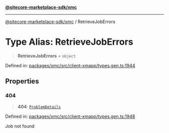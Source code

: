 [**@sitecore-marketplace-sdk/xmc**](../README.md)

***

[@sitecore-marketplace-sdk/xmc](../README.md) / RetrieveJobErrors

# Type Alias: RetrieveJobErrors

> **RetrieveJobErrors** = `object`

Defined in: [packages/xmc/src/client-xmapp/types.gen.ts:1944](https://github.com/Sitecore/sitecore-marketplace-sdk/blob/af886e6134b8d1079ef5b8ef70b7eb2f1d9c8aeb/packages/xmc/src/client-xmapp/types.gen.ts#L1944)

## Properties

### 404

> **404**: [`ProblemDetails`](ProblemDetails.md)

Defined in: [packages/xmc/src/client-xmapp/types.gen.ts:1948](https://github.com/Sitecore/sitecore-marketplace-sdk/blob/af886e6134b8d1079ef5b8ef70b7eb2f1d9c8aeb/packages/xmc/src/client-xmapp/types.gen.ts#L1948)

Job not found
